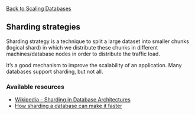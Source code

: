 [Back to Scaling Databases](12-scaling-databases.md)

## Sharding strategies


Sharding strategy is a technique to split a large dataset into smaller chunks (logical shard) in which we distribute these chunks in different machines/database nodes in order to distribute the traffic load.

It’s a good mechanism to improve the scalability of an application. Many databases support sharding, but not all.

### Available resources

- [Wikipedia - Sharding in Database Architectures](<https://en.wikipedia.org/wiki/Shard_(database_architecture)>)
- [How sharding a database can make it faster](https://stackoverflow.blog/2022/03/14/how-sharding-a-database-can-make-it-faster/)
